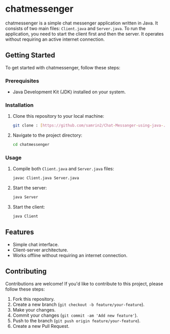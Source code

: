 
# chatmessenger

chatmessenger is a simple chat messenger application written in Java. It consists of two main files: `Client.java` and `Server.java`. To run the application, you need to start the client first and then the server. It operates without requiring an active internet connection.

## Getting Started

To get started with chatmessenger, follow these steps:

### Prerequisites

- Java Development Kit (JDK) installed on your system.

### Installation

1. Clone this repository to your local machine:

   ```bash
   git clone : [https://github.com/samrin2/Chat-Messanger-using-java-.git]
   ```

2. Navigate to the project directory:

   ```bash
   cd chatmessenger
   ```

### Usage

1. Compile both `Client.java` and `Server.java` files:

   ```bash
   javac Client.java Server.java
   ```

2. Start the server:

   ```bash
   java Server
   ```

3. Start the client:

   ```bash
   java Client
   ```

## Features

- Simple chat interface.
- Client-server architecture.
- Works offline without requiring an internet connection.

## Contributing

Contributions are welcome! If you'd like to contribute to this project, please follow these steps:

1. Fork this repository.
2. Create a new branch (`git checkout -b feature/your-feature`).
3. Make your changes.
4. Commit your changes (`git commit -am 'Add new feature'`).
5. Push to the branch (`git push origin feature/your-feature`).
6. Create a new Pull Request.

